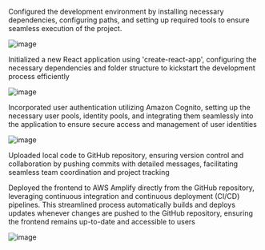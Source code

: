 Configured the development environment by installing necessary dependencies, configuring paths, and setting up required tools to ensure seamless execution of the project.

![image](https://github.com/Sindhia-raj96/amplify-cog-react-app/assets/161922154/2a225f3c-fbe5-4a3a-b555-32f4f49132a1)


Initialized a new React application using 'create-react-app', configuring the necessary dependencies and folder structure to kickstart the development process efficiently

![image](https://github.com/Sindhia-raj96/amplify-cog-react-app/assets/161922154/c1d8607c-da78-4d9c-8a86-d29517a7f11d)


Incorporated user authentication utilizing Amazon Cognito, setting up the necessary user pools, identity pools, and integrating them seamlessly into the application to ensure secure access and management of user identities

![image](https://github.com/Sindhia-raj96/amplify-cog-react-app/assets/161922154/0f2604ad-3656-4e82-93dc-0dbb0444f833)



Uploaded local code to GitHub repository, ensuring version control and collaboration by pushing commits with detailed messages, facilitating seamless team coordination and project tracking

Deployed the frontend to AWS Amplify directly from the GitHub repository, leveraging continuous integration and continuous deployment (CI/CD) pipelines. This streamlined process automatically builds and deploys updates whenever changes are pushed to the GitHub repository, ensuring the frontend remains up-to-date and accessible to users


![image](https://github.com/Sindhia-raj96/amplify-cog-react-app/assets/161922154/7a933763-c674-42fe-8f94-503ea43dff8d)
